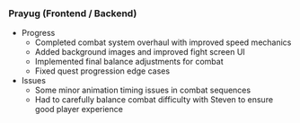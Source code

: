 ### Prayug (Frontend / Backend)
- Progress
    - Completed combat system overhaul with improved speed mechanics
    - Added background images and improved fight screen UI
    - Implemented final balance adjustments for combat
    - Fixed quest progression edge cases
- Issues
    - Some minor animation timing issues in combat sequences
    - Had to carefully balance combat difficulty with Steven to ensure good player experience